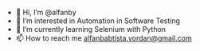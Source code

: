 - 👋 Hi, I’m @alfanby
- 👀 I’m interested in Automation in Software Testing
- 🌱 I’m currently learning Selenium with Python
- 📫 How to reach me alfanbabtista.yordan@gmail.com

<!---
alfanby/alfanby is a ✨ special ✨ repository because its `README.md` (this file) appears on your GitHub profile.
You can click the Preview link to take a look at your changes.
--->
